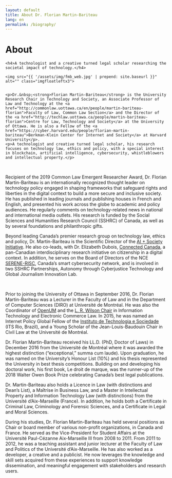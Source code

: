 ```yaml
---
layout: default
title: About Dr. Florian Martin-Bariteau
lang: en
permalink: /biography/
---
```


<div class="post">
	<h1 class="pageTitle">About</h1>

	<h4>A technologist and a creative turned legal scholar researching the societal impact of technology.</h4>

	<img src="{{ '/assets/img/fmb_web.jpg' | prepend: site.baseurl }}" alt="" class="imgfloatleftx3">


	<p>Dr.&nbsp;<strong>Florian Martin-Bariteau</strong> is the University Research Chair in Technology and Society, an Associate Professor of Law and Technology at the <a href="http://commonlaw.uottawa.ca/en/people/martin-bariteau-florian">Faculty of Law, Common Law Section</a> and the Director of the <a href="http://techlaw.uottawa.ca/people/martin-bariteau-florian">Centre for Law, Technology and Society</a> at the University of Ottawa. He is also a Fellow of the <a href="https://cyber.harvard.edu/people/florian-martin-bariteau">Berkman-Klein Center for Internet and Society</a> at Harvard University</p>.
	<p>A technologist and creative turned legal scholar, his research focuses on technology law, ethics and policy, with a special interest in blockchain, artificial intelligence, cybersecurity, whistleblowers and intellectual property.</p>
<p>&nbsp;</p>
<p>Recipient of the 2019 Common Law Emergent Researcher Award, Dr.&nbsp;Florian Martin-Bariteau is an internationally recognized thought leader on technology policy engaged in shaping frameworks that safeguard rights and liberties in the digital context to build a more secure and inclusive society. He has published in leading journals and publishing houses in French and English, and presented his work across the globe to academic and policy audiences. He regularly comments on technology-related news in national and international media outlets. His research is funded by the Social Sciences and Humanities Research Council (SSHRC) of Canada, as well as by several foundations and philanthropic gifts.</p>
<p>Beyond leading Canada’s premier research group on technology law, ethics and policy, Dr.&nbsp;Martin-Bariteau is the Scientific Director of the <a href="http://www.aisociety.ca/">AI + Society Initiative</a>. He also co-leads, with Dr.&nbsp;Elizabeth Dubois, <a href="http://www.connectedcanada.ca/">Connected Canada</a>, a pan-Canadian interdisciplinary research initiative on citizenship in a digital context. In addition, he serves on the Board of Directors of the NCE <a href="http://www.serene-risc.ca/">SERENE-RISC</a>, Canada’s smart cybersecurity network, and is involved in two SSHRC Partnerships, Autonomy through Cyberjustice Technology and Global Journalism Innovation Lab.&nbsp;</p>
<p>&nbsp;</p>
<p>Prior to joining the University of Ottawa in September 2016, Dr.&nbsp;Florian Martin-Bariteau was a Lecturer in the Faculty of Law and in the Department of Computer Sciences (DIRO) at Université de Montréal. He was also the Coordinator of <a href="https://openum.ca/en/">OpenUM</a> and the <a href="http://www.chairelrwilson.ca/en/">L. R. Wilson Chair</a> in Information Technology and Electronic Commerce Law. In 2015, he was named an Internet Policy Global Fellow of the <a href="http://www.itsrio.org/">Instituto de Technologia e Sociedade</a> (ITS Rio, Brazil), and a Young Scholar of the Jean-Louis-Baudouin Chair in Civil Law at the Université de Montréal.</p>
<p>Dr.&nbsp;Florian Martin-Bariteau received his LL.D. (PhD, Doctor of Laws) in December 2016 from the Université de Montréal where it was awarded the highest distinction (“exceptional,” summa cum laude). Upon graduation, he was named on the University’s Honour List (10%) and his thesis represented the University in best thesis competitions. Building on and developing his doctoral work, his first book, Le droit de marque, was the runner-up of the 2018 Walter Owen Book Prize celebrating Canada’s best legal publications.</p>
<p>Dr.&nbsp;Martin-Bariteau also holds a Licence in Law (with distinctions and Dean’s List), a Maîtrise in Business Law, and a Master in Intellectual Property and Information Technology Law (with distinctions) from the Université d’Aix-Marseille (France). In addition, he holds both a Certificate in Criminal Law, Criminology and Forensic Sciences, and a Certificate in Legal and Moral Sciences.</p>
<p>During his studies, Dr.&nbsp;Florian Martin-Bariteau has held several positions as Chair or board member of various non-profit organizations, in Canada and France. He served as the Vice-President for Student Affairs at the Université Paul-Cézanne Aix-Marseille III from 2008 to 2011. From 2011 to 2012, he was a teaching assistant and junior lecturer at the Faculty of Law and Politics of the Université d’Aix-Marseille. He has also worked as a developer, a creative and a publicist. He now leverages the knowledge and skill sets acquired from these experiences to support knowledge dissemination, and meaningful engagement with stakeholders and research users.</p>
<p>&nbsp;</p>

</div>
